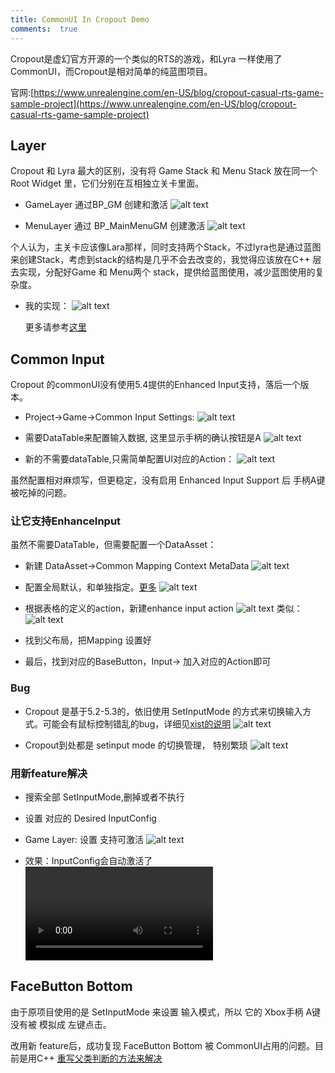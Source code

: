 ```yaml
---
title: CommonUI In Cropout Demo
comments:  true
---
```


Cropout是虚幻官方开源的一个类似的RTS的游戏，和Lyra 一样使用了CommonUI，而Cropout是相对简单的纯蓝图项目。

官网:[https://www.unrealengine.com/en-US/blog/cropout-casual-rts-game-sample-project](https://www.unrealengine.com/en-US/blog/cropout-casual-rts-game-sample-project)
 


## Layer

Cropout 和 Lyra 最大的区别，没有将 Game Stack 和 Menu Stack 放在同一个 Root Widget 里，它们分别在互相独立关卡里面。

- GameLayer 通过BP_GM 创建和激活
![alt text](../../assets/images/08CropoutSample_image.png)

- MenuLayer 通过 BP_MainMenuGM 创建激活
![alt text](../../assets/images/08CropoutSample_image-1.png)

个人认为，主关卡应该像Lara那样，同时支持两个Stack，不过lyra也是通过蓝图来创建Stack，考虑到stack的结构是几乎不会去改变的，我觉得应该放在C++ 层去实现，分配好Game 和 Menu两个 stack，提供给蓝图使用，减少蓝图使用的复杂度。

- 我的实现：
  ![alt text](../../assets/images/08CropoutSample_image-2.png)
  
  更多请参考[这里](./00How%20to%20setup%20CommonUI%20in%20UE5.4.2.md)


## Common Input

Cropout 的commonUI没有使用5.4提供的Enhanced Input支持，落后一个版本。

- Project->Game->Common Input Settings:
  ![alt text](../../assets/images/08CropoutSample_image-5.png)

- 需要DataTable来配置输入数据, 这里显示手柄的确认按钮是A
  ![alt text](../../assets/images/08CropoutSample_image-3.png)

- 新的不需要dataTable,只需简单配置UI对应的Action：
  ![alt text](../../assets/images/08CropoutSample_image-4.png)

虽然配置相对麻烦写，但更稳定，没有启用 Enhanced Input Support 后 手柄A键 被吃掉的问题。

### 让它支持EnhanceInput

虽然不需要DataTable，但需要配置一个DataAsset：
- 新建 DataAsset->Common Mapping Context MetaData
  ![alt text](../../assets/images/08CropoutSample_image-6.png)

- 配置全局默认，和单独指定。[更多](./01EnhancedInput.md#inputaction)
  ![alt text](../../assets/images/08CropoutSample_image-7.png)

- 根据表格的定义的action，新建enhance input action 
  ![alt text](../../assets/images/08CropoutSample_image-9.png)
  类似：
  ![alt text](../../assets/images/08CropoutSample_image-8.png)

 - 找到父布局，把Mapping 设置好

 - 最后，找到对应的BaseButton，Input-> 加入对应的Action即可
 
### Bug
- Cropout 是基于5.2-5.3的，依旧使用 SetInputMode 的方式来切换输入方式。可能会有鼠标控制错乱的bug，详细见[xist的说明](https://www.youtube.com/watch?v=A9dp3cmCFtQ)
![alt text](../../assets/images/08CropoutSample_image-10.png)

- Cropout到处都是 setinput mode 的切换管理， 特别繁琐
  ![alt text](../../assets/images/08CropoutSample_image-11.png)

### 用新feature解决

- 搜索全部 SetInputMode,删掉或者不执行

- 设置 对应的 Desired InputConfig

- Game Layer: 设置 支持可激活 ![alt text](../../assets/images/08CropoutSample_image-13.png)
  
- 效果：InputConfig会自动激活了
  <video src="../../assets/images/08CropoutSample_image-12.mp4" controls autoplay loop> 
    Your browser does not support the video tag.
  </video>
## FaceButton Bottom
由于原项目使用的是 SetInputMode 来设置 输入模式，所以
它的 Xbox手柄 A键 没有被 模拟成 左键点击。

改用新 feature后，成功复现 FaceButton Bottom 被 CommonUI占用的问题。目前是用C++ [重写父类判断的方法来解决](./07CustomAnalogCursor.md)